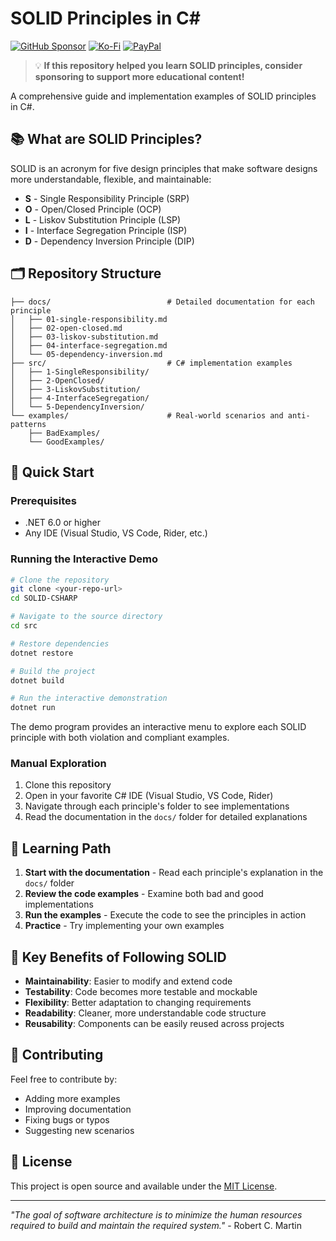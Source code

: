 # SOLID Principles in C#

[![GitHub Sponsor](https://img.shields.io/badge/Sponsor-❤️-ff69b4?style=for-the-badge&logo=github&logoColor=white)](https://github.com/sponsors/CyberEgo)
[![Ko-Fi](https://img.shields.io/badge/Ko--fi-F16061?style=for-the-badge&logo=ko-fi&logoColor=white)](https://ko-fi.com/cyberego)
[![PayPal](https://img.shields.io/badge/PayPal-00457C?style=for-the-badge&logo=paypal&logoColor=white)](https://paypal.me/armanhaeri/10)

> 💡 **If this repository helped you learn SOLID principles, consider sponsoring to support more educational content!**

A comprehensive guide and implementation examples of SOLID principles in C#.

## 📚 What are SOLID Principles?

SOLID is an acronym for five design principles that make software designs more understandable, flexible, and maintainable:

- **S** - Single Responsibility Principle (SRP)
- **O** - Open/Closed Principle (OCP)
- **L** - Liskov Substitution Principle (LSP)
- **I** - Interface Segregation Principle (ISP)
- **D** - Dependency Inversion Principle (DIP)

## 🗂️ Repository Structure

```
├── docs/                          # Detailed documentation for each principle
│   ├── 01-single-responsibility.md
│   ├── 02-open-closed.md
│   ├── 03-liskov-substitution.md
│   ├── 04-interface-segregation.md
│   └── 05-dependency-inversion.md
├── src/                           # C# implementation examples
│   ├── 1-SingleResponsibility/
│   ├── 2-OpenClosed/
│   ├── 3-LiskovSubstitution/
│   ├── 4-InterfaceSegregation/
│   └── 5-DependencyInversion/
└── examples/                      # Real-world scenarios and anti-patterns
    ├── BadExamples/
    └── GoodExamples/
```

## 🚀 Quick Start

### Prerequisites
- .NET 6.0 or higher
- Any IDE (Visual Studio, VS Code, Rider, etc.)

### Running the Interactive Demo
```bash
# Clone the repository
git clone <your-repo-url>
cd SOLID-CSHARP

# Navigate to the source directory
cd src

# Restore dependencies
dotnet restore

# Build the project
dotnet build

# Run the interactive demonstration
dotnet run
```

The demo program provides an interactive menu to explore each SOLID principle with both violation and compliant examples.

### Manual Exploration
1. Clone this repository
2. Open in your favorite C# IDE (Visual Studio, VS Code, Rider)
3. Navigate through each principle's folder to see implementations
4. Read the documentation in the `docs/` folder for detailed explanations

## 📖 Learning Path

1. **Start with the documentation** - Read each principle's explanation in the `docs/` folder
2. **Review the code examples** - Examine both bad and good implementations
3. **Run the examples** - Execute the code to see the principles in action
4. **Practice** - Try implementing your own examples

## 🎯 Key Benefits of Following SOLID

- **Maintainability**: Easier to modify and extend code
- **Testability**: Code becomes more testable and mockable
- **Flexibility**: Better adaptation to changing requirements
- **Readability**: Cleaner, more understandable code structure
- **Reusability**: Components can be easily reused across projects

## 🤝 Contributing

Feel free to contribute by:
- Adding more examples
- Improving documentation
- Fixing bugs or typos
- Suggesting new scenarios

## 📝 License

This project is open source and available under the [MIT License](LICENSE).

---

*"The goal of software architecture is to minimize the human resources required to build and maintain the required system."* - Robert C. Martin